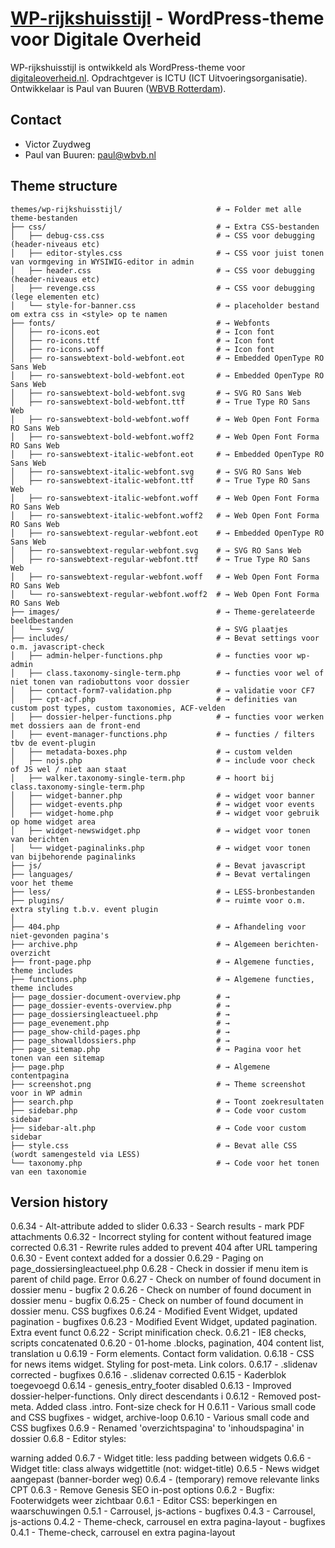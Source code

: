 
# [WP-rijkshuisstijl](https://digitaleoverheid.nl) - WordPress-theme voor Digitale Overheid

WP-rijkshuisstijl is ontwikkeld als WordPress-theme voor [digitaleoverheid.nl](https://digitaleoverheid.nl). Opdrachtgever is ICTU (ICT Uitvoeringsorganisatie). Ontwikkelaar is Paul van Buuren ([WBVB Rotterdam](https://wbvb.nl)). 

## Contact
* Victor Zuydweg
* Paul van Buuren: paul@wbvb.nl


## Theme structure

```shell
themes/wp-rijkshuisstijl/                     # → Folder met alle theme-bestanden
├── css/                                      # → Extra CSS-bestanden
│   ├── debug-css.css                         # → CSS voor debugging (header-niveaus etc)
│   ├── editor-styles.css                     # → CSS voor juist tonen van vormgeving in WYSIWIG-editor in admin
│   ├── header.css                            # → CSS voor debugging (header-niveaus etc)
│   ├── revenge.css                           # → CSS voor debugging (lege elementen etc)
│   └── style-for-banner.css                  # → placeholder bestand om extra css in <style> op te namen
├── fonts/                                    # → Webfonts
│   ├── ro-icons.eot                          # → Icon font
│   ├── ro-icons.ttf                          # → Icon font
│   ├── ro-icons.woff                         # → Icon font
│   ├── ro-sanswebtext-bold-webfont.eot       # → Embedded OpenType RO Sans Web
│   ├── ro-sanswebtext-bold-webfont.eot       # → Embedded OpenType RO Sans Web
│   ├── ro-sanswebtext-bold-webfont.svg       # → SVG RO Sans Web
│   ├── ro-sanswebtext-bold-webfont.ttf       # → True Type RO Sans Web
│   ├── ro-sanswebtext-bold-webfont.woff      # → Web Open Font Forma RO Sans Web
│   ├── ro-sanswebtext-bold-webfont.woff2     # → Web Open Font Forma RO Sans Web
│   ├── ro-sanswebtext-italic-webfont.eot     # → Embedded OpenType RO Sans Web
│   ├── ro-sanswebtext-italic-webfont.svg     # → SVG RO Sans Web
│   ├── ro-sanswebtext-italic-webfont.ttf     # → True Type RO Sans Web
│   ├── ro-sanswebtext-italic-webfont.woff    # → Web Open Font Forma RO Sans Web
│   ├── ro-sanswebtext-italic-webfont.woff2   # → Web Open Font Forma RO Sans Web
│   ├── ro-sanswebtext-regular-webfont.eot    # → Embedded OpenType RO Sans Web
│   ├── ro-sanswebtext-regular-webfont.svg    # → SVG RO Sans Web
│   ├── ro-sanswebtext-regular-webfont.ttf    # → True Type RO Sans Web
│   ├── ro-sanswebtext-regular-webfont.woff   # → Web Open Font Forma RO Sans Web
│   └── ro-sanswebtext-regular-webfont.woff2  # → Web Open Font Forma RO Sans Web
├── images/                                   # → Theme-gerelateerde beeldbestanden
│   └── svg/                                  # → SVG plaatjes
├── includes/                                 # → Bevat settings voor o.m. javascript-check
│   ├── admin-helper-functions.php            # → functies voor wp-admin 
│   ├── class.taxonomy-single-term.php        # → functies voor wel of niet tonen van radiobuttons voor dossier
│   ├── contact-form7-validation.php          # → validatie voor CF7
│   ├── cpt-acf.php                           # → definities van custom post types, custom taxonomies, ACF-velden
│   ├── dossier-helper-functions.php          # → functies voor werken met dossiers aan de front-end
│   ├── event-manager-functions.php           # → functies / filters tbv de event-plugin
│   ├── metadata-boxes.php                    # → custom velden
│   ├── nojs.php                              # → include voor check of JS wel / niet aan staat
│   ├── walker.taxonomy-single-term.php       # → hoort bij class.taxonomy-single-term.php
│   ├── widget-banner.php                     # → widget voor banner
│   ├── widget-events.php                     # → widget voor events
│   ├── widget-home.php                       # → widget voor gebruik op home widget area
│   ├── widget-newswidget.php                 # → widget voor tonen van berichten
│   └── widget-paginalinks.php                # → widget voor tonen van bijbehorende paginalinks
├── js/                                       # → Bevat javascript
├── languages/                                # → Bevat vertalingen voor het theme
├── less/                                     # → LESS-bronbestanden
├── plugins/                                  # → ruimte voor o.m. extra styling t.b.v. event plugin
│  
├── 404.php                                   # → Afhandeling voor niet-gevonden pagina's
├── archive.php                               # → Algemeen berichten-overzicht
├── front-page.php                            # → Algemene functies, theme includes
├── functions.php                             # → Algemene functies, theme includes
├── page_dossier-document-overview.php        # → 
├── page_dossier-events-overview.php          # → 
├── page_dossiersingleactueel.php             # → 
├── page_evenement.php                        # → 
├── page_show-child-pages.php                 # → 
├── page_showalldossiers.php                  # → 
├── page_sitemap.php                          # → Pagina voor het tonen van een sitemap
├── page.php                                  # → Algemene contentpagina
├── screenshot.png                            # → Theme screenshot voor in WP admin
├── search.php                                # → Toont zoekresultaten
├── sidebar.php                               # → Code voor custom sidebar
├── sidebar-alt.php                           # → Code voor custom sidebar
├── style.css                                 # → Bevat alle CSS (wordt samengesteld via LESS)
└── taxonomy.php                              # → Code voor het tonen van een taxonomie

```

## Version history

0.6.34 - Alt-attribute added to slider 
0.6.33 - Search results - mark PDF attachments 
0.6.32 - Incorrect styling for content without featured image corrected
0.6.31 - Rewrite rules added to prevent 404 after URL tampering 
0.6.30 - Event context added for a dossier 
0.6.29 - Paging on page_dossiersingleactueel.php 
0.6.28 - Check in dossier if menu item is parent of child page. Error
0.6.27 - Check on number of found document in dossier menu - bugfix 2 
0.6.26 - Check on number of found document in dossier menu - bugfix
0.6.25 - Check on number of found document in dossier menu. CSS bugfixes 
0.6.24 - Modified Event Widget, updated pagination - bugfixes 
0.6.23 - Modified Event Widget, updated pagination. Extra event funct 
0.6.22 - Script minification check. 
0.6.21 - IE8 checks, scripts concatenated 
0.6.20 - 01-home .blocks, pagination, 404 content list, translation u
0.6.19 - Form elements. Contact form validation. 
0.6.18 - CSS for news items widget. Styling for post-meta. Link colors.
0.6.17 - .slidenav corrected - bugfixes 
0.6.16 - .slidenav corrected 
0.6.15 - Kaderblok toegevoegd 
0.6.14 - genesis_entry_footer disabled 
0.6.13 - Improved dossier-helper-functions. Only direct descendants i 
0.6.12 - Removed post-meta. Added class .intro. Font-size check for H 
0.6.11 - Various small code and CSS bugfixes - widget, archive-loop 
0.6.10 - Various small code and CSS bugfixes 
0.6.9 - Renamed 'overzichtspagina' to 'inhoudspagina' in dossier 
0.6.8 - Editor styles: <div> warning added 
0.6.7 - Widget title: less padding between widgets 
0.6.6 - Widget title: class always widgettitle (not: widget-title) 
0.6.5 - News widget aangepast (banner-border weg) 
0.6.4 - (temporary) remove relevante links CPT 
0.6.3 - Remove Genesis SEO in-post options 
0.6.2 - Bugfix: Footerwidgets weer zichtbaar 
0.6.1 - Editor CSS: beperkingen en waarschuwingen 
0.5.1 - Carrousel, js-actions - bugfixes 
0.4.3 - Carrousel, js-actions 
0.4.2 - Theme-check, carrousel en extra pagina-layout - bugfixes 
0.4.1 - Theme-check, carrousel en extra pagina-layout 
